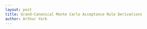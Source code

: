 ```yaml
---
layout: post
title: Grand-Canonical Monte Carlo Acceptance Rule Derivations
author: Arthur York
---
```


# 
